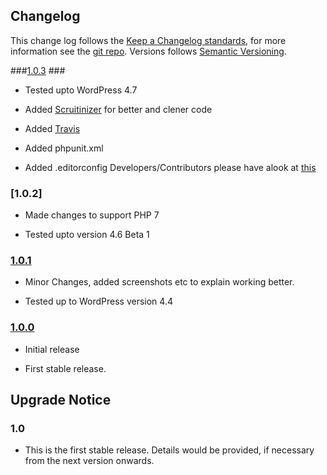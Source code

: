 ## Changelog ##

This change log follows the [Keep a Changelog standards](http://keepachangelog.com/), for more information see the [git repo](https://github.com/olivierlacan/keep-a-changelog). Versions follows [Semantic Versioning](http://semver.org/).

###[1.0.3] ###
 * Tested upto WordPress 4.7
 * Added [Scruitinizer](https://scrutinizer-ci.com) for better and clener code
 * Added [Travis](https://travis-ci.org)
 * Added phpunit.xml
 * Added .editorconfig Developers/Contributors please have alook at [this](https://github.com/patilswapnilv/login-and-logout-redirect/blob/master/.editorconfig)

 	[1.0.3]: https://github.com/patilswapnilv/login-and-logout-redirect/releases/tag/1.0.3

### [1.0.2] ###
 * Made changes to support PHP 7
 * Tested upto version 4.6 Beta 1

 	[1.0.1]: https://github.com/patilswapnilv/login-and-logout-redirect/releases/tag/1.0.2

### [1.0.1] ###

* Minor Changes, added screenshots etc to explain working better.
*  Tested up to WordPress version 4.4

	[1.0.1]: https://github.com/patilswapnilv/login-and-logout-redirect/releases/tag/1.0.1

### [1.0.0] ###

* Initial release
* First stable release.

  [1.0.0]: https://github.com/patilswapnilv/login-and-logout-redirect/releases/tag/1.0.0


## Upgrade Notice ##

### 1.0 ###
* This is the first stable release. Details would be provided, if necessary from the next version onwards.